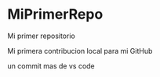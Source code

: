 # MiPrimerRepo
 
Mi primer repositorio 

Mi primera contribucion local para mi GitHub 

un commit mas de vs code

